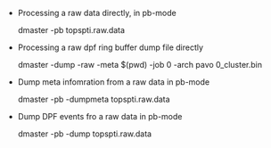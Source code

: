 * Processing a raw data directly, in pb-mode

  dmaster -pb topspti.raw.data

* Processing a raw dpf ring buffer dump file directly

  dmaster -dump -raw -meta $(pwd) -job 0 -arch pavo 0_cluster.bin

* Dump meta infomration from a raw data in pb-mode

  dmaster -pb -dumpmeta topspti.raw.data

* Dump DPF events fro a raw data in pb-mode

  dmaster -pb -dump topspti.raw.data
